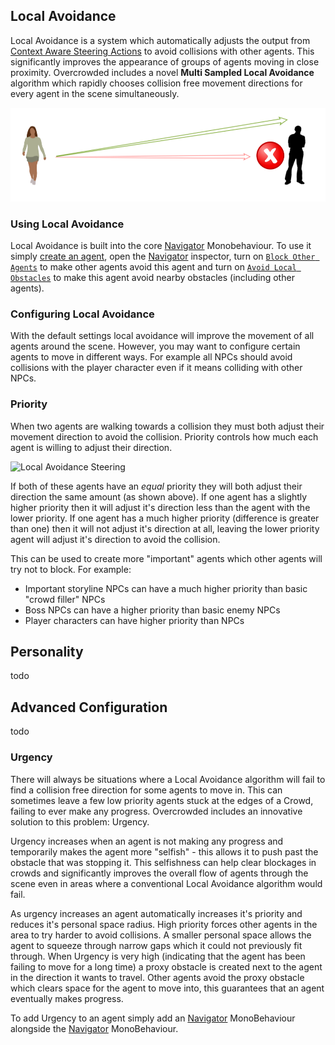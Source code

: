 ## Local Avoidance

Local Avoidance is a system which automatically adjusts the output from [Context Aware Steering Actions](../SteeringBehaviours) to avoid collisions with other agents. This significantly improves the appearance of groups of agents moving in close proximity. Overcrowded includes a novel **Multi Sampled Local Avoidance** algorithm which rapidly chooses collision free movement directions for every agent in the scene simultaneously.

![Local Avoidance Steering](../../images/SteeringLocalAvoidance.png)

### Using Local Avoidance

Local Avoidance is built into the core [Navigator](../../Reference/MonoBehaviours/Navigator) Monobehaviour. To use it simply [create an agent](../../HowTo/CreateAnAgent), open the [Navigator](../../Reference/MonoBehaviours/Navigator) inspector, turn on [`Block Other Agents`](../../Reference/MonoBehaviours/Navigator#block-other-agents) to make other agents avoid this agent and turn on [`Avoid Local Obstacles`](../../Reference/MonoBehaviours/Navigator#avoid-local-obstacles) to make this agent avoid nearby obstacles (including other agents).

### Configuring Local Avoidance

With the default settings local avoidance will improve the movement of all agents around the scene. However, you may want to configure certain agents to move in different ways. For example all NPCs should avoid collisions with the player character even if it means colliding with other NPCs.

### Priority

When two agents are walking towards a collision they must both adjust their movement direction to avoid the collision. Priority controls how much each agent is willing to adjust their direction.

![Local Avoidance Steering](../../images/LocalAvoidanceYield.png)

If both of these agents have an _equal_ priority they will both adjust their direction the same amount (as shown above). If one agent has a slightly higher priority then it will adjust it's direction less than the agent with the lower priority. If one agent has a much higher priority (difference is greater than one) then it will not adjust it's direction at all, leaving the lower priority agent will adjust it's direction to avoid the collision.

This can be used to create more "important" agents which other agents will try not to block. For example:
 - Important storyline NPCs can have a much higher priority than basic "crowd filler" NPCs
 - Boss NPCs can have a higher priority than basic enemy NPCs
 - Player characters can have higher priority than NPCs

## Personality

todo

## Advanced Configuration

todo

### Urgency

There will always be situations where a Local Avoidance algorithm will fail to find a collision free direction for some agents to move in. This can sometimes leave a few low priority agents stuck at the edges of a Crowd, failing to ever make any progress. Overcrowded includes an innovative solution to this problem: Urgency.

Urgency increases when an agent is not making any progress and temporarily makes the agent more "selfish" - this allows it to push past the obstacle that was stopping it. This selfishness can help clear blockages in crowds and significantly improves the overall flow of agents through the scene even in areas where a conventional Local Avoidance algorithm would fail.

As urgency increases an agent automatically increases it's priority and reduces it's personal space radius. High priority forces other agents in the area to try harder to avoid collisions. A smaller personal space allows the agent to squeeze through narrow gaps which it could not previously fit through. When Urgency is very high (indicating that the agent has been failing to move for a long time) a proxy obstacle is created next to the agent in the direction it wants to travel. Other agents avoid the proxy obstacle which clears space for the agent to move into, this guarantees that an agent eventually makes progress.

To add Urgency to an agent simply add an [Navigator](../../Reference/MonoBehaviours/Urgency) MonoBehaviour alongside the [Navigator](../../Reference/MonoBehaviours/Navigator) MonoBehaviour.